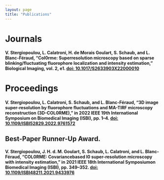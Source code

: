 ```yaml
---
layout: page
title: "Publications"
---
```



# Journals
#### V. Stergiopoulou, L. Calatroni, H. de Morais Goulart, S. Schaub, and L. Blanc-Féraud, “Col0rme: Superresolution microscopy based on sparse blinking/fluctuating fluorophore localization and intensity estimation,” Biological Imaging, vol. 2, e1. [doi: 10.1017/S2633903X22000010](https://doi.org/10.1017/S2633903X22000010)


# Proceedings
#### V. Stergiopoulou, L. Calatroni, S. Schaub, and L. Blanc-Féraud, “3D image super-resolution by fluorophore fluctuations and MA-TIRF microscopy reconstruction (3D-COL0RME),” in 2022 IEEE 19th International Symposium on Biomedical Imaging (ISBI), pp. 1–4. [doi: 10.1109/ISBI52829.2022.9761572](https://doi.org/10.1109/ISBI52829.2022.9761572)
## Best-Paper Runner-Up Award.

#### V. Stergiopoulou, J. H. d. M. Goulart, S. Schaub, L. Calatroni, and L. Blanc-Féraud, “COL0RME: Covariancebased l0 super-resolution microscopy with intensity estimation,” in 2021 IEEE 18th International Symposiumon Biomedical Imaging (ISBI), pp. 349–352. [doi: 10.1109/ISBI48211.2021.9433976](https://doi.org/10.1109/ISBI48211.2021.9433976)
